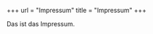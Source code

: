 +++
url = "Impressum"
title = "Impressum"
+++

<link rel="stylesheet" href="../customStyles.css">

<script type="text/javascript">
    document.getElementById("langSwitch").href = document.getElementById("languageLink").href;
</script>

Das ist das Impressum.